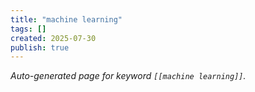 ```yaml
---
title: "machine learning"
tags: []
created: 2025-07-30
publish: true
---
```


_Auto-generated page for keyword `[[machine learning]]`._
